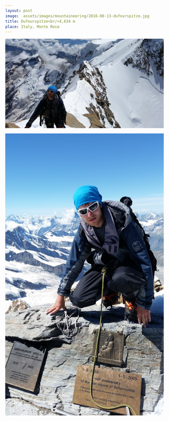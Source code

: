 ```yaml
---
layout: post
image:  assets/images/mountaineering/2016-08-13-dufourspitze.jpg
title: Dufourspitze<br/>4,634 m
place: Italy, Monte Rosa
---
```


![Me](/assets/images/mountaineering/2016-08-13-dufourspitze-me.jpg)

![Me](/assets/images/mountaineering/2016-08-13-dufourspitze-me2.jpg)
